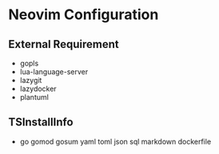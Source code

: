 # Neovim Configuration
## External Requirement
- gopls
- lua-language-server
- lazygit
- lazydocker
- plantuml
## TSInstallInfo
- go gomod gosum yaml toml json sql markdown dockerfile 

